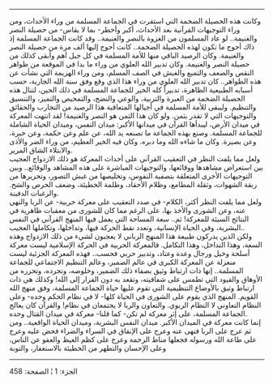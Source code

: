 ------------------------------------------------------------------------

وكانت هذه الحصيلة الضخمة التي استقرت في الجماعة المسلمة من وراء الأحداث،
ومن وراء التوجيهات القرآنية بعد الأحداث، أكبر وأخطر- بما لا يقاس- من
حصيلة النصر والغنيمة.. لو عاد المسلمون من الغزوة بالنصر والغنيمة.. وقد
كانت الجماعة المسلمة إذ ذاك أحوج ما تكون لهذه الحصيلة الضخمة.. كانت أحوج
إليها ألف مرة من حصيلة النصر والغنيمة. وكان الرصيد الباقي منها للأمة
المسلمة في كل جيل أهم وأبقى كذلك من حصيلة النصر والغنيمة. وكان تدبير
الله العلوي من وراء ما بدا في الموقعة من ظواهر النقص والضعف والتميع
والغبش في الصف المسلم، ومن وراء الهزيمة التي نشأت عن هذه الظواهر.. كان
تدبير الله العلوي من وراء هذا الذي وقع وفق سنة الله الجارية، حسب أسبابه
الطبيعية الظاهرة، تدبيراً كله الخير للجماعة المسلمة في ذلك الحين، لتنال
هذه الحصيلة الضخمة من العبرة والتربية، والوعي والنضج، والتمحيص والتميز،
والتنسيق والتنظيم. وليبقى للأمة المسلمة في أجيالها المتعاقبة هذا الرصيد
من التجارب والحقائق والتوجيهات التي لا تقدر بثمن. ولو كان هذا الثمن هو
النصر والغنيمة! لقد انتهت المعركة في ميدان الأرض، ليبدأها القرآن في
ميدانها الأكبر: ميدان النفس، وميدان الحياة الشاملة للجماعة المسلمة. وصنع
بهذه الجماعة ما تصنعه يد الله، عن علم وعن حكمة، وعن خبرة، وعن بصيرة.
وكان ما شاءه الله وما دبره. وكان فيه الخير العظيم، من وراء الضر والأذى
والابتلاء الشاق المرير.  
ولعل مما يلفت النظر في التعقيب القرآني على أحداث المعركة هو ذلك الازدواج
العجيب بين استعراض مشاهدها ووقائعها، والتوجيهات المباشرة على هذه المشاهد
والوقائع.. وبين التوجيهات الأخرى المتعلقة بتصفية النفوس، وتخليصها من غبش
التصور، وتحريرها من ربقة الشهوات، وثقلة المطامع، وظلام الأحقاد، وظلمة
الخطيئة، وضعف الحرص والشح. والرغبات الدفينة.  
ولعل مما يلفت النظر أكثر، الكلام- في صدد التعقيب على معركة حربية- عن
الربا والنهي عنه، وعن الشورى والأخذ بها، على الرغم مما كان للشورى من
معقبات ظاهرية في النتائج السيئة للمعركة! ثم.. سعة المساحة التي يعمل فيها
المنهج القرآني في النفس البشرية، وفي الحياة الإنسانية، وتعدد نقط الحركة
فيها، وتداخلها، وتكاملها العجيب..  
ولكن الذين يدركون طبيعة هذا المنهج الرباني لا يعجبون لشيء من ذلك
الازدواج وهذه السعة، وهذا التداخل، وهذا التكامل. فالمعركة الحربية في
الحركة الإسلامية ليست معركة أسلحة وخيل ورجال وعدة وعتاد، وتدبير حربي
فحسب.. فهذه المعركة الجزئية ليست منعزلة عن المعركة الكبرى في عالم
الضمير، وعالم التنظيم الاجتماعي للجماعة المسلمة.. إنها ذات ارتباط وثيق
بصفاء ذلك الضمير، وخلوصه، وتجرده، وتحرره من الأوهاق والقيود التي تطمس
على شفافيته، وتقعد به دون الفرار إلى الله! وكذلك هي ذات ارتباط وثيق
بالأوضاع التنظيمية التي تقوم عليها حياة الجماعة المسلمة، وفق منهج الله
القويم. المنهج الذي يقوم على الشورى في الحياة كلها- لا في نظام الحكم
وحده- وعلى النظام التعاوني لا النظام الربوي. والتعاون والربا لا يجتمعان
في نظام! والقرآن كان يعالج الجماعة المسلمة، على إثر معركة لم تكن- كما
قلنا- معركة في ميدان القتال وحده.  
إنما كانت معركة في الميدان الأكبر. ميدان النفس البشرية، وميدان الحياة
الواقعية.. ومن ثم عرج على الربا فنهى عنه وعرج على الإنفاق في السراء
والضراء فحض عليه وعرج على طاعة الله ورسوله فجعلها مناط الرحمة وعرج على
كظم الغيظ والعفو عن الناس، وعلى الإحسان والتطهر من الخطيئة بالاستغفار،
والتوبة

------------------------------------------------------------------------

الجزء: 1 ¦ الصفحة: 458
